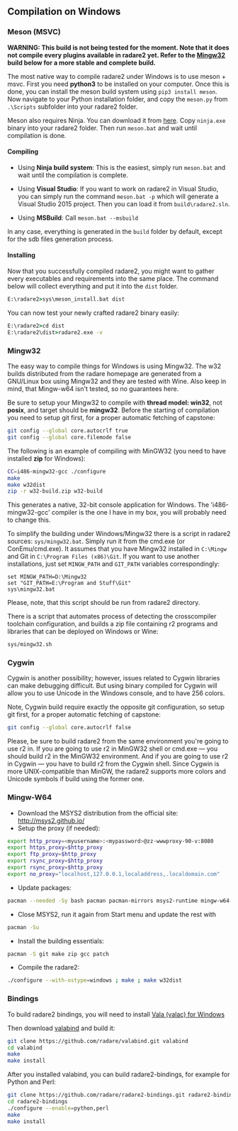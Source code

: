## Compilation on Windows

### Meson (MSVC)

**WARNING: This build is not being tested for the moment. Note that it does not compile every plugins available in radare2 yet. Refer to the [Mingw32](#mingw32) build below for a more stable and complete build.**

The most native way to compile radare2 under Windows is to use meson + msvc. First you need **python3** to be installed on your computer. Once this is done, you can install the meson build system using `pip3 install meson`.
Now navigate to your Python installation folder, and copy the `meson.py` from `.\Scripts` subfolder into your radare2 folder.

Meson also requires Ninja. You can download it from [here](https://ninja-build.org/). Copy `ninja.exe` binary into your radare2 folder. Then run `meson.bat` and wait until compilation is done.

#### Compiling

* Using **Ninja build system**: This is the easiest, simply run `meson.bat` and wait until the compilation is complete.

* Using **Visual Studio**: If you want to work on radare2 in Visual Studio, you can simply run the command `meson.bat -p` which will generate a Visual Studio 2015 project. Then you can load it from `build\radare2.sln`.

* Using **MSBuild**: Call `meson.bat --msbuild`

In any case, everything is generated in the `build` folder by default, except for the sdb files generation process.

#### Installing

Now that you successfully compiled radare2, you might want to gather every executables and requirements into the same place. The command below will collect everything and put it into the `dist` folder.
```bat
E:\radare2>sys\meson_install.bat dist
```

You can now test your newly crafted radare2 binary easily:
```bat
E:\radare2>cd dist
E:\radare2\dist>radare2.exe -v
```

### Mingw32

The easy way to compile things for Windows is using Mingw32. The w32 builds distributed from the radare homepage are generated from a GNU/Linux box using Mingw32 and they are tested with Wine. Also keep in mind, that Mingw-w64 isn't tested, so no guarantees here.

Be sure to setup your Mingw32 to compile with **thread model: win32**, not **posix**, and target should be **mingw32**.
Before the starting of compilation you need to setup git first, for a proper automatic fetching of capstone:
```sh
git config --global core.autocrlf true
git config --global core.filemode false
```

The following is an example of compiling with MinGW32 (you need to have installed **zip** for Windows):
```sh
CC=i486-mingw32-gcc ./configure
make
make w32dist
zip -r w32-build.zip w32-build
```
This generates a native, 32-bit console application for Windows.
The 'i486-mingw32-gcc' compiler is the one I have in my box, you will probably need to change this.

To simplify the building under Windows/Mingw32 there is a script in radare2 sources:
`sys/mingw32.bat`. Simply run it from the cmd.exe (or ConEmu/cmd.exe).
It assumes that you have Mingw32 installed in `C:\Mingw` and Git in `C:\Program Files (x86)\Git`. If you want to
use another installations, just set `MINGW_PATH` and `GIT_PATH` variables correspondingly:
```
set MINGW_PATH=D:\Mingw32
set "GIT_PATH=E:\Program and Stuff\Git"
sys\mingw32.bat
```

Please, note, that this script should be run from radare2 directory.


There is a script that automates process of detecting the crosscompiler toolchain configuration, and builds a zip file containing r2 programs and libraries that can be deployed on Windows or Wine:

```sh
sys/mingw32.sh
```

### Cygwin

Cygwin is another possibility; however, issues related to Cygwin libraries can make debugging difficult. But using binary compiled for Cygwin will allow you to use Unicode in the Windows console, and to have 256 colors.

Note, Cygwin build require exactly the opposite git configuration, so setup git first, for a proper automatic fetching of capstone:
```sh
git config --global core.autocrlf false
```

Please, be sure to build radare2 from the same environment you're going to use r2 in. If you are going to use r2 in MinGW32 shell or cmd.exe — you should build r2 in the MinGW32 environment. And if you are going to use r2 in Cygwin — you have to build r2 from the Cygwin shell. Since Cygwin is more UNIX-compatible than MinGW, the radare2 supports more colors and Unicode symbols if build using the former one.



### Mingw-W64

 - Download the MSYS2 distribution from the official site: http://msys2.github.io/
 - Setup the proxy (if needed):
```sh
export http_proxy=<myusername>:<mypassword>@zz-wwwproxy-90-v:8080
export https_proxy=$http_proxy
export ftp_proxy=$http_proxy
export rsync_proxy=$http_proxy
export rsync_proxy=$http_proxy
export no_proxy="localhost,127.0.0.1,localaddress,.localdomain.com"
```
 - Update packages:
```sh
pacman --needed -Sy bash pacman pacman-mirrors msys2-runtime mingw-w64-x86_64-toolchain
```
 - Close MSYS2, run it again from Start menu and update the rest with
```sh
pacman -Su
```
 - Install the building essentials:
```sh
pacman -S git make zip gcc patch
```
 - Compile the radare2:
```sh
./configure --with-ostype=windows ; make ; make w32dist
```
### Bindings

To build radare2 bindings, you will need to install [Vala (valac) for Windows](https://wiki.gnome.org/Projects/Vala/ValaOnWindows)

Then download [valabind](https://github.com/radare/valabind) and build it:
```sh
git clone https://github.com/radare/valabind.git valabind
cd valabind
make
make install
```

After you installed valabind, you can build radare2-bindings, for example for Python and Perl:
```sh
git clone https://github.com/radare/radare2-bindings.git radare2-bindings
cd radare2-bindings
./configure --enable=python,perl
make
make install
```
